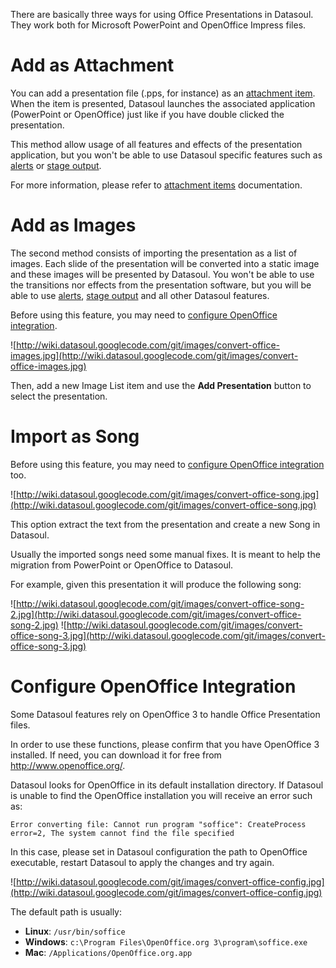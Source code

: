 There are basically three ways for using Office Presentations in Datasoul. They work both for Microsoft PowerPoint and OpenOffice Impress files.

# Add as Attachment #

You can add a presentation file (.pps, for instance) as an [attachment item](Attachments.md).
When the item is presented, Datasoul launches the associated application (PowerPoint or OpenOffice) just like if you have double clicked the presentation.

This method allow usage of all features and effects of the presentation application, but you won't be able to use Datasoul specific features such as [alerts](Alerts.md) or [stage output](StageOutput.md).

For more information, please refer to [attachment items](Attachments.md) documentation.

# Add as Images #

The second method consists of importing the presentation as a list of images. Each slide of the presentation will be converted into a static image and these images will be presented by Datasoul. You won't be able to use the transitions nor effects from the presentation software, but you will be able to use [alerts](Alerts.md), [stage output](StageOutput.md) and all other Datasoul features.

Before using this feature, you may need to [configure OpenOffice integration](#Configure_OpenOffice_Integration.md).

![http://wiki.datasoul.googlecode.com/git/images/convert-office-images.jpg](http://wiki.datasoul.googlecode.com/git/images/convert-office-images.jpg)

Then, add a new Image List item and use the **Add Presentation** button to select the presentation.

# Import as Song #

Before using this feature, you may need to [configure OpenOffice integration](#Configure_OpenOffice_Integration.md) too.

![http://wiki.datasoul.googlecode.com/git/images/convert-office-song.jpg](http://wiki.datasoul.googlecode.com/git/images/convert-office-song.jpg)

This option extract the text from the presentation and create a new Song in Datasoul.

Usually the  imported songs need some manual fixes. It is meant to help the migration from PowerPoint or OpenOffice to Datasoul.

For example, given this presentation it will produce the following song:

![http://wiki.datasoul.googlecode.com/git/images/convert-office-song-2.jpg](http://wiki.datasoul.googlecode.com/git/images/convert-office-song-2.jpg)
![http://wiki.datasoul.googlecode.com/git/images/convert-office-song-3.jpg](http://wiki.datasoul.googlecode.com/git/images/convert-office-song-3.jpg)

# Configure OpenOffice Integration #

Some Datasoul features rely on OpenOffice 3 to handle Office Presentation files.

In order to use these functions, please confirm that you have OpenOffice 3 installed. If need, you can download it for free from http://www.openoffice.org/.

Datasoul looks for OpenOffice in its default installation directory. If Datasoul is unable to find the OpenOffice installation you will receive an error such as:

`Error converting file: Cannot run program "soffice": CreateProcess error=2, The system cannot find the file specified`

In this case, please set in Datasoul configuration the path to OpenOffice executable, restart Datasoul to apply the changes and try again.

![http://wiki.datasoul.googlecode.com/git/images/convert-office-config.jpg](http://wiki.datasoul.googlecode.com/git/images/convert-office-config.jpg)

The default path is usually:
  * **Linux**: `/usr/bin/soffice`
  * **Windows**: `c:\Program Files\OpenOffice.org 3\program\soffice.exe`
  * **Mac**: `/Applications/OpenOffice.org.app`
